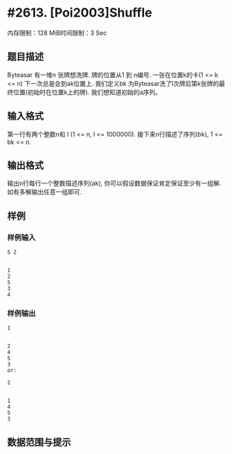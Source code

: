 # #2613. [Poi2003]Shuffle

内存限制：128 MiB时间限制：3 Sec

## 题目描述

Byteasar 有一堆n 张牌想洗牌. 牌的位置从1 到 n编号. 一张在位置k的卡(1 <= k <= n) 下一次总是会到ak位置上. 我们定义bk 为Byteasar洗了l次牌后第k张牌的最终位置(初始时在位置k上的牌). 我们想知道初始的a序列。

## 输入格式

第一行有两个整数n和 l (1 <= n, l <= 1000000). 接下来n行描述了序列(bk), 1 <= bk <= n. 

## 输出格式

输出n行每行一个整数描述序列(ak), 你可以假设数据保证肯定保证至少有一组解. 如有多解输出任意一组即可. 

## 样例

### 样例输入

    
    5 2
    
    
    1
    2
    5
    3
    4
    
    

### 样例输出

    
    1
    
    
    2
    4
    5
    3
    or: 
    
    2
    
    
    1
    4
    5
    3
     
    
    

## 数据范围与提示
